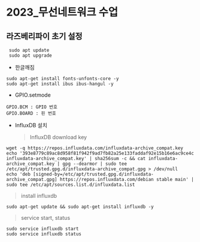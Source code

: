 # 2023_무선네트워크 수업

## 라즈베리파이 초기 설정
```
 sudo apt update
 sudo apt upgrade
```
* 한글깨짐
```
sudo apt-get install fonts-unfonts-core -y
sudo apt-get install ibus ibus-hangul -y
```
* GPIO.setmode
```
GPIO.BCM : GPIO 번호
GPIO.BOARD : 핀 번호
```
* InfluxDB 설치
  > InfluxDB download key
```
wget -q https://repos.influxdata.com/influxdata-archive_compat.key
echo '393e8779c89ac8d958f81f942f9ad7fb82a25e133faddaf92e15b16e6ac9ce4c influxdata-archive_compat.key' | sha256sum -c && cat influxdata-archive_compat.key | gpg --dearmor | sudo tee /etc/apt/trusted.gpg.d/influxdata-archive_compat.gpg > /dev/null
echo 'deb [signed-by=/etc/apt/trusted.gpg.d/influxdata-archive_compat.gpg] https://repos.influxdata.com/debian stable main' | sudo tee /etc/apt/sources.list.d/influxdata.list
```
 > install influxdb
```
sudo apt-get update && sudo apt-get install influxdb -y
```
 > service start, status
```
sudo service influxdb start
sudo service influxdb status
```
